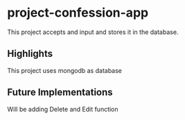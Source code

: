 # project-confession-app
This project accepts and input and stores it in the database.

## Highlights 
This project uses mongodb as database

## Future Implementations
Will be adding Delete and Edit function
